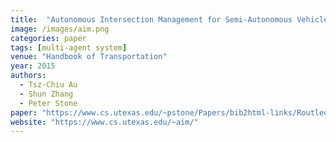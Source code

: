```yaml
---
title:  "Autonomous Intersection Management for Semi-Autonomous Vehicles"
image: /images/aim.png
categories: paper
tags: [multi-agent system]
venue: "Handbook of Transportation"
year: 2015
authors:
  - Tsz-Chiu Au
  - Shun Zhang
  - Peter Stone
paper: "https://www.cs.utexas.edu/~pstone/Papers/bib2html-links/Routledge15-Au.pdf"
website: "https://www.cs.utexas.edu/~aim/"
---
```

<!-- Also presented as an extended abstract at _Autonomous Agents and Multiagent Systems (AAMAS)_, 2014. -->